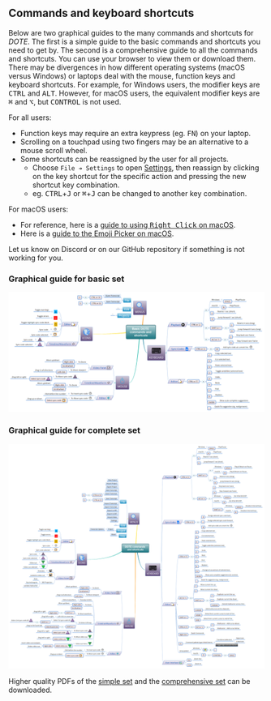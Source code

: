 ## Commands and keyboard shortcuts

Below are two graphical guides to the many commands and shortcuts for _DOTE_.
The first is a simple guide to the basic commands and shortcuts you need to get by.
The second is a comprehensive guide to all the commands and shortcuts.
You can use your browser to view them or download them.
There may be divergences in how different operating systems (macOS versus Windows) or laptops deal with the mouse, function keys and keyboard shortcuts.
For example, for Windows users, the modifier keys are <kbd>CTRL</kbd> and <kbd>ALT</kbd>.
However, for macOS users, the equivalent modifier keys are <kbd>⌘</kbd> and <kbd>⌥</kbd>, but <kbd>CONTROL</kbd> is not used.

For all users:
- Function keys may require an extra keypress (eg. <kbd>FN</kbd>) on your laptop.
- Scrolling on a touchpad using two fingers may be an alternative to a mouse scroll wheel.
- Some shortcuts can be reassigned by the user for all projects.
    - Choose `File ➔ Settings` to open [Settings](settings.md), then reassign by clicking on the key shortcut for the specific action and pressing the new shortcut key combination.
    - eg. <kbd>CTRL</kbd>+<kbd>J</kbd> or <kbd>⌘</kbd>+<kbd>J</kbd> can be changed to another key combination.

For macOS users:
- For reference, here is a [guide to using <kbd>Right Click</kbd> on macOS](https://www.macworld.co.uk/how-to/mac/right-click-3610351/).
- Here is a [guide to the Emoji Picker on macOS](https://www.imore.com/how-to-use-emoji-on-your-mac).

Let us know on Discord or on our GitHub repository if something is not working for you.

### Graphical guide for basic set <a id='commands'></a>

[![Graphical guide for basic set](images/commands/guide1.png)](images/commands/guide1.png)

### Graphical guide for complete set

[![Graphical guide for complete set](images/commands/guide2.png)](images/commands/guide2.png)

Higher quality PDFs of the [simple set](images/commands/guide1.pdf) and the [comprehensive set](imagescommands/guide2.pdf) can be downloaded.
